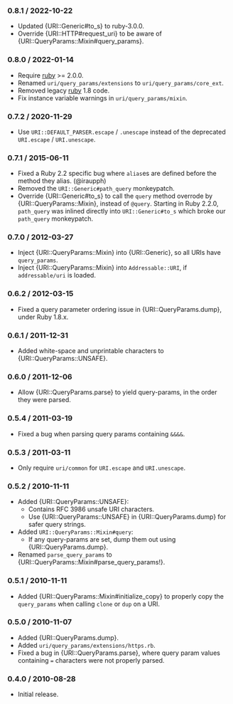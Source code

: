 ### 0.8.1 / 2022-10-22

* Updated {URI::Generic#to_s} to ruby-3.0.0.
* Override {URI::HTTP#request_uri} to be aware of
  {URI::QueryParams::Mixin#query_params}.

### 0.8.0 / 2022-01-14

* Require [ruby] >= 2.0.0.
* Renamed `uri/query_params/extensions` to `uri/query_params/core_ext`.
* Removed legacy [ruby] 1.8 code.
* Fix instance variable warnings in `uri/query_params/mixin`.

### 0.7.2 / 2020-11-29

* Use `URI::DEFAULT_PARSER.escape` / `.unescape` instead of the deprecated
  `URI.escape` / `URI.unescape`.

### 0.7.1 / 2015-06-11

* Fixed a Ruby 2.2 specific bug where `alias`es are defined before the method
  they alias. (@iraupph)
* Removed the `URI::Generic#path_query` monkeypatch.
* Override {URI::Generic#to_s} to call the `query` method overrode by
  {URI::QueryParams::Mixin}, instead of `@query`. Starting in Ruby 2.2.0,
  `path_query` was inlined directly into `URI::Generic#to_s` which broke our
  `path_query` monkeypatch.

### 0.7.0 / 2012-03-27

* Inject {URI::QueryParams::Mixin} into {URI::Generic}, so all URIs have
  `query_params`.
* Inject {URI::QueryParams::Mixin} into `Addressable::URI`, if `addressable/uri`
  is loaded.

### 0.6.2 / 2012-03-15

* Fixed a query parameter ordering issue in {URI::QueryParams.dump},
  under Ruby 1.8.x.

### 0.6.1 / 2011-12-31

* Added white-space and unprintable characters to {URI::QueryParams::UNSAFE}.

### 0.6.0 / 2011-12-06

* Allow {URI::QueryParams.parse} to yield query-params, in the order they were
  parsed.

### 0.5.4 / 2011-03-19

* Fixed a bug when parsing query params containing `&&&&`.

### 0.5.3 / 2011-03-11

* Only require `uri/common` for `URI.escape` and `URI.unescape`.

### 0.5.2 / 2010-11-11

* Added {URI::QueryParams::UNSAFE}:
  * Contains RFC 3986 unsafe URI characters.
  * Use {URI::QueryParams::UNSAFE} in {URI::QueryParams.dump} for safer
    query strings.
* Added `URI::QueryParams::Mixin#query`:
  * If any query-params are set, dump them out using
    {URI::QueryParams.dump}.
* Renamed `parse_query_params` to
  {URI::QueryParams::Mixin#parse_query_params!}.

### 0.5.1 / 2010-11-11

* Added {URI::QueryParams::Mixin#initialize_copy} to properly copy the
  `query_params` when calling `clone` or `dup` on a URI.

### 0.5.0 / 2010-11-07

* Added {URI::QueryParams.dump}.
* Added `uri/query_params/extensions/https.rb`.
* Fixed a bug in {URI::QueryParams.parse}, where query param values
  containing `=` characters were not properly parsed.

### 0.4.0 / 2010-08-28

* Initial release.

[ruby]: https://www.ruby-lang.org/
